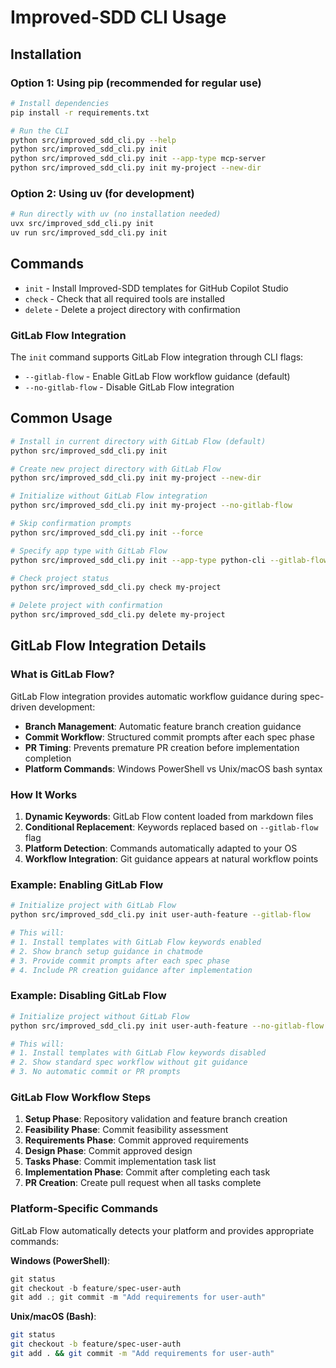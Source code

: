 # Improved-SDD CLI Usage

## Installation

### Option 1: Using pip (recommended for regular use)
```bash
# Install dependencies
pip install -r requirements.txt

# Run the CLI
python src/improved_sdd_cli.py --help
python src/improved_sdd_cli.py init
python src/improved_sdd_cli.py init --app-type mcp-server
python src/improved_sdd_cli.py init my-project --new-dir
```

### Option 2: Using uv (for development)
```bash
# Run directly with uv (no installation needed)
uvx src/improved_sdd_cli.py init
uv run src/improved_sdd_cli.py init
```

## Commands

- `init` - Install Improved-SDD templates for GitHub Copilot Studio
- `check` - Check that all required tools are installed
- `delete` - Delete a project directory with confirmation

### GitLab Flow Integration

The `init` command supports GitLab Flow integration through CLI flags:

- `--gitlab-flow` - Enable GitLab Flow workflow guidance (default)
- `--no-gitlab-flow` - Disable GitLab Flow integration

## Common Usage

```bash
# Install in current directory with GitLab Flow (default)
python src/improved_sdd_cli.py init

# Create new project directory with GitLab Flow
python src/improved_sdd_cli.py init my-project --new-dir

# Initialize without GitLab Flow integration
python src/improved_sdd_cli.py init my-project --no-gitlab-flow

# Skip confirmation prompts
python src/improved_sdd_cli.py init --force

# Specify app type with GitLab Flow
python src/improved_sdd_cli.py init --app-type python-cli --gitlab-flow

# Check project status
python src/improved_sdd_cli.py check my-project

# Delete project with confirmation
python src/improved_sdd_cli.py delete my-project
```

## GitLab Flow Integration Details

### What is GitLab Flow?

GitLab Flow integration provides automatic workflow guidance during spec-driven development:

- **Branch Management**: Automatic feature branch creation guidance
- **Commit Workflow**: Structured commit prompts after each spec phase
- **PR Timing**: Prevents premature PR creation before implementation completion
- **Platform Commands**: Windows PowerShell vs Unix/macOS bash syntax

### How It Works

1. **Dynamic Keywords**: GitLab Flow content loaded from markdown files
2. **Conditional Replacement**: Keywords replaced based on `--gitlab-flow` flag
3. **Platform Detection**: Commands automatically adapted to your OS
4. **Workflow Integration**: Git guidance appears at natural workflow points

### Example: Enabling GitLab Flow

```bash
# Initialize project with GitLab Flow
python src/improved_sdd_cli.py init user-auth-feature --gitlab-flow

# This will:
# 1. Install templates with GitLab Flow keywords enabled
# 2. Show branch setup guidance in chatmode
# 3. Provide commit prompts after each spec phase
# 4. Include PR creation guidance after implementation
```

### Example: Disabling GitLab Flow

```bash
# Initialize project without GitLab Flow
python src/improved_sdd_cli.py init user-auth-feature --no-gitlab-flow

# This will:
# 1. Install templates with GitLab Flow keywords disabled
# 2. Show standard spec workflow without git guidance
# 3. No automatic commit or PR prompts
```

### GitLab Flow Workflow Steps

1. **Setup Phase**: Repository validation and feature branch creation
2. **Feasibility Phase**: Commit feasibility assessment
3. **Requirements Phase**: Commit approved requirements
4. **Design Phase**: Commit approved design
5. **Tasks Phase**: Commit implementation task list
6. **Implementation Phase**: Commit after completing each task
7. **PR Creation**: Create pull request when all tasks complete

### Platform-Specific Commands

GitLab Flow automatically detects your platform and provides appropriate commands:

**Windows (PowerShell)**:
```powershell
git status
git checkout -b feature/spec-user-auth
git add .; git commit -m "Add requirements for user-auth"
```

**Unix/macOS (Bash)**:
```bash
git status
git checkout -b feature/spec-user-auth
git add . && git commit -m "Add requirements for user-auth"
```
